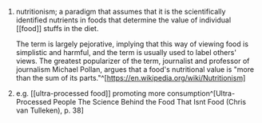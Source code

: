 1. nutritionism; a paradigm that assumes that it is the scientifically identified nutrients in foods that determine the value of individual [[food]] stuffs in the diet.
   
   The term is largely pejorative, implying that this way of viewing food is simplistic and harmful, and the term is usually used to label others' views. The greatest popularizer of the term, journalist and professor of journalism Michael Pollan, argues that a food's nutritional value is "more than the sum of its parts."^[https://en.wikipedia.org/wiki/Nutritionism]
2. e.g. [[ultra-processed food]] promoting more consumption^[Ultra-Processed People The Science Behind the Food That Isnt Food (Chris van Tulleken), p. 38]
